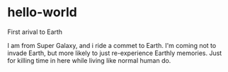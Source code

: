 # hello-world
First arival to Earth

I am from Super Galaxy, and i ride a commet to Earth.
I'm coming not to invade Earth, but more likely to just re-experience Earthly memories.
Just for killing time in here while living like normal human do.

